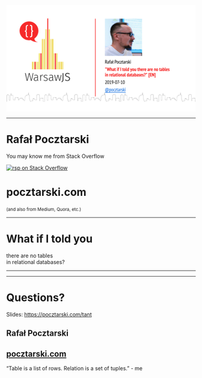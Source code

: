 ![What if I told you there are no tables<br>in relational databases?](title.png)

---

# Rafał Pocztarski

You may know me from Stack Overflow

[<img alt="rsp on Stack Overflow" src="https://stackexchange.com/users/flair/303952.png" height="116">](https://stackoverflow.com/users/613198/rsp)

# pocztarski.com

<small>(and also from Medium, Quora, etc.)</small>

---

# What if I told you

there are no tables<br>in relational databases?

---


---

# Questions?

Slides: https://pocztarski.com/tant

## Rafał Pocztarski

## [pocztarski.com](https://pocztarski.com)

“Table is a list of rows.
Relation is a set of tuples.” - me

